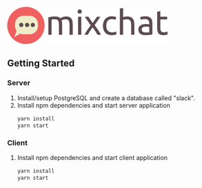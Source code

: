 ![Logo](./assets/logo.png)

## Getting Started

### Server

1.  Install/setup PostgreSQL and create a database called "slack".
1.  Install npm dependencies and start server application
    ```shell
    yarn install
    yarn start
    ```

### Client

1.  Install npm dependencies and start client application
    ```shell
    yarn install
    yarn start
    ```
